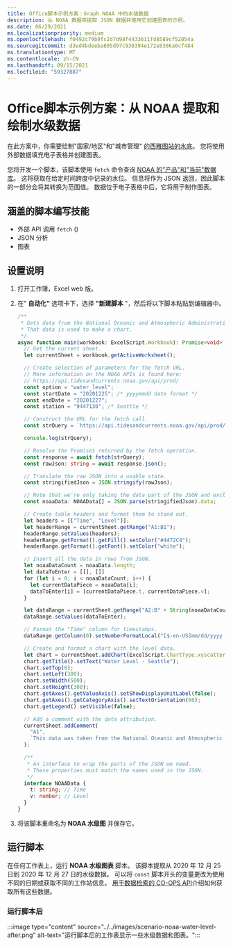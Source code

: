 ```yaml
---
title: Office脚本示例方案：Graph NOAA 中的水级数据
description: 从 NOAA 数据库提取 JSON 数据并使用它创建图表的示例。
ms.date: 06/29/2021
ms.localizationpriority: medium
ms.openlocfilehash: f0492c79b9fc2d7d98f4433611fd8589cf52054a
ms.sourcegitcommit: d3ed4bdeeba805d97c930394e172e8306a0cf484
ms.translationtype: MT
ms.contentlocale: zh-CN
ms.lasthandoff: 09/15/2021
ms.locfileid: "59327887"
---
```

# <a name="office-scripts-sample-scenario-fetch-and-graph-water-level-data-from-noaa"></a>Office脚本示例方案：从 NOAA 提取和绘制水级数据

在此方案中，你需要绘制"国家/地区"和"城市管理" [的西雅图站的水底](https://tidesandcurrents.noaa.gov/stationhome.html?id=9447130)。 您将使用外部数据填充电子表格并创建图表。

您将开发一个脚本，该脚本使用 `fetch` 命令查询 [NOAA 的"产品"和"当前"数据库](https://tidesandcurrents.noaa.gov/)。 这将获取在给定时间跨度中记录的水位。 信息将作为 JSON 返回，因此脚本的一部分会将其转换为范围值。 数据位于电子表格中后，它将用于制作图表。

## <a name="scripting-skills-covered"></a>涵盖的脚本编写技能

- 外部 API 调用 `fetch` () 
- JSON 分析
- 图表

## <a name="setup-instructions"></a>设置说明

1. 打开工作簿，Excel web 版。

1. 在" **自动化"** 选项卡下，选择 **"新建脚本** "，然后将以下脚本粘贴到编辑器中。

    ```TypeScript
    /**
     * Gets data from the National Oceanic and Atmospheric Administration's Tides and Currents database. 
     * That data is used to make a chart.
     */
    async function main(workbook: ExcelScript.Workbook): Promise<void> {
      // Get the current sheet.
      let currentSheet = workbook.getActiveWorksheet();
    
      // Create selection of parameters for the fetch URL.
      // More information on the NOAA APIs is found here: 
      // https://api.tidesandcurrents.noaa.gov/api/prod/
      const option = "water_level";
      const startDate = "20201225"; /* yyyymmdd date format */
      const endDate = "20201227";
      const station = "9447130"; /* Seattle */
    
      // Construct the URL for the fetch call.
      const strQuery = `https://api.tidesandcurrents.noaa.gov/api/prod/datagetter?product=${option}&begin_date=${startDate}&end_date=${endDate}&datum=MLLW&station=${station}&units=english&time_zone=gmt&application=NOS.COOPS.TAC.WL&format=json`;
    
      console.log(strQuery);
    
      // Resolve the Promises returned by the fetch operation.
      const response = await fetch(strQuery);
      const rawJson: string = await response.json();
    
      // Translate the raw JSON into a usable state.
      const stringifiedJson = JSON.stringify(rawJson);
    
      // Note that we're only taking the data part of the JSON and excluding the metadata.
      const noaaData: NOAAData[] = JSON.parse(stringifiedJson).data;
    
      // Create table headers and format them to stand out.
      let headers = [["Time", "Level"]];
      let headerRange = currentSheet.getRange("A1:B1");
      headerRange.setValues(headers);
      headerRange.getFormat().getFill().setColor("#4472C4");
      headerRange.getFormat().getFont().setColor("white");
    
      // Insert all the data in rows from JSON.
      let noaaDataCount = noaaData.length;
      let dataToEnter = [[], []]
      for (let i = 0; i < noaaDataCount; i++) {
        let currentDataPiece = noaaData[i];
        dataToEnter[i] = [currentDataPiece.t, currentDataPiece.v];
      }
    
      let dataRange = currentSheet.getRange("A2:B" + String(noaaDataCount + 1)); /* +1 to account for the title row */
      dataRange.setValues(dataToEnter);
    
      // Format the "Time" column for timestamps.
      dataRange.getColumn(0).setNumberFormatLocal("[$-en-US]mm/dd/yyyy hh:mm AM/PM;@");
    
      // Create and format a chart with the level data.
      let chart = currentSheet.addChart(ExcelScript.ChartType.xyscatterSmooth, dataRange);
      chart.getTitle().setText("Water Level - Seattle");
      chart.setTop(0);
      chart.setLeft(300);
      chart.setWidth(500);
      chart.setHeight(300);
      chart.getAxes().getValueAxis().setShowDisplayUnitLabel(false);
      chart.getAxes().getCategoryAxis().setTextOrientation(60);
      chart.getLegend().setVisible(false);
    
      // Add a comment with the data attribution.
      currentSheet.addComment(
        "A1",
        `This data was taken from the National Oceanic and Atmospheric Administration's Tides and Currents database on ${new Date(Date.now())}.`
      );
    
      /**
       * An interface to wrap the parts of the JSON we need.
       * These properties must match the names used in the JSON.
       */ 
      interface NOAAData {
        t: string; // Time
        v: number; // Level
      }
    }
    ```

1. 将该脚本重命名为 **NOAA 水级图** 并保存它。

## <a name="running-the-script"></a>运行脚本

在任何工作表上，运行 **NOAA 水级图表** 脚本。 该脚本提取从 2020 年 12 月 25 日到 2020 年 12 月 27 日的水级数据。 可以将 `const` 脚本开头的变量更改为使用不同的日期或获取不同的工作站信息。 [用于数据检索的 CO-OPS API](https://api.tidesandcurrents.noaa.gov/api/prod/)介绍如何获取所有这些数据。

### <a name="after-running-the-script"></a>运行脚本后

:::image type="content" source="../../images/scenario-noaa-water-level-after.png" alt-text="运行脚本后的工作表显示一些水级数据和图表。":::
